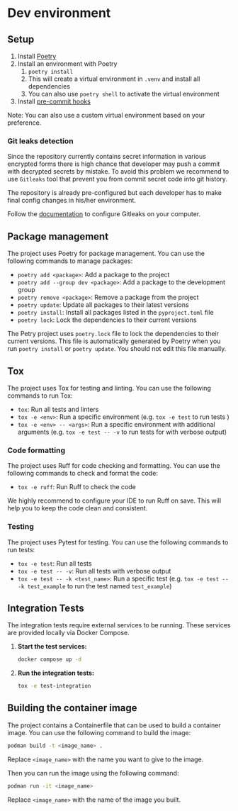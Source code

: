 # Dev environment

## Setup
1. Install [Poetry](https://python-poetry.org/docs/#installation)
2. Install an environment with Poetry
   1. `poetry install`
   2. This will create a virtual environment in `.venv` and install all dependencies
   3. You can also use `poetry shell` to activate the virtual environment
3. Install [pre-commit hooks](#git-leaks-detection)

Note: You can also use a custom virtual environment based on your preference.

### Git leaks detection

Since the repository currently contains secret information in various encrypted forms there is high chance that developer may push a commit with
decrypted secrets by mistake. To avoid this problem we recommend
to use `Gitleaks` tool that prevent you from commit secret code into git history.

The repository is already pre-configured but each developer has to make final
config changes in his/her environment.

Follow the [documentation](https://github.com/gitleaks/gitleaks#pre-commit) to
configure Gitleaks on your computer.

## Package management
The project uses Poetry for package management. You can use the following commands to manage packages:

- `poetry add <package>`: Add a package to the project
- `poetry add --group dev <package>`: Add a package to the development group
- `poetry remove <package>`: Remove a package from the project
- `poetry update`: Update all packages to their latest versions
- `poetry install`: Install all packages listed in the `pyproject.toml` file
- `poetry lock`: Lock the dependencies to their current versions

The Petry project uses `poetry.lock` file to lock the dependencies to their current versions. This file is automatically generated by Poetry when you run `poetry install` or `poetry update`. You should not edit this file manually.

## Tox

The project uses Tox for testing and linting. You can use the following commands to run Tox:

- `tox`: Run all tests and linters
- `tox -e <env>`: Run a specific environment (e.g. `tox -e test` to run tests )
- `tox -e <env> -- <args>`: Run a specific environment with additional arguments (e.g. `tox -e test -- -v` to run tests for with verbose output)

### Code formatting
The project uses Ruff for code checking and formatting. You can use the following commands to check and format the code:

- `tox -e ruff`: Run Ruff to check the code

We highly recommend to configure your IDE to run Ruff on save. This will help you to keep the code clean and consistent.

### Testing
The project uses Pytest for testing. You can use the following commands to run tests:

- `tox -e test`: Run all tests
- `tox -e test -- -v`: Run all tests with verbose output
- `tox -e test -- -k <test_name>`: Run a specific test (e.g. `tox -e test -- -k test_example` to run the test named `test_example`)

## Integration Tests

The integration tests require external services to be running. These services
are provided locally via Docker Compose.

1. **Start the test services:**
   ```bash
   docker compose up -d
   ```

2. **Run the integration tests:**
   ```bash
   tox -e test-integration
   ```

## Building the container image

The project contains a Containerfile that can be used to build a container image. You can use the following command to build the image:
```bash
podman build -t <image_name> .
```
Replace `<image_name>` with the name you want to give to the image.

Then you can run the image using the following command:
```bash
podman run -it <image_name>
```
Replace `<image_name>` with the name of the image you built.
